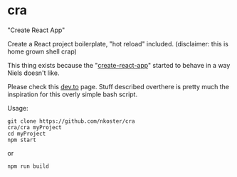 # cra
"Create React App"

Create a React project boilerplate, "hot reload" included. (disclaimer: this is home grown shell crap)

This thing exists because the "[create-react-app](https://www.npmjs.com/package/create-react-app)" started to behave in a way Niels doesn't like.

Please check this [dev.to](https://dev.to/nikhilkumaran/don-t-use-create-react-app-how-you-can-set-up-your-own-reactjs-boilerplate-43l0) page.
Stuff described overthere is pretty much the inspiration for this overly simple bash script.

Usage:

```
git clone https://github.com/nkoster/cra
cra/cra myProject
cd myProject
npm start
```

or

```
npm run build
```
